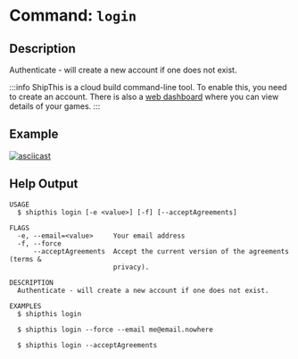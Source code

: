 # Command: `login`

## Description

Authenticate - will create a new account if one does not exist.

:::info
ShipThis is a cloud build command-line tool. To enable this, you need to create
an account. There is also a [web dashboard](https://shipth.is/dashboard) where
you can view details of your games.
:::

## Example

[![asciicast](https://asciinema.org/a/jPd9Mqafw98hEj4KEtkZod3ny.svg)](https://asciinema.org/a/jPd9Mqafw98hEj4KEtkZod3ny)

## Help Output

```help
USAGE
  $ shipthis login [-e <value>] [-f] [--acceptAgreements]

FLAGS
  -e, --email=<value>     Your email address
  -f, --force
      --acceptAgreements  Accept the current version of the agreements (terms &
                          privacy).

DESCRIPTION
  Authenticate - will create a new account if one does not exist.

EXAMPLES
  $ shipthis login

  $ shipthis login --force --email me@email.nowhere

  $ shipthis login --acceptAgreements
```
